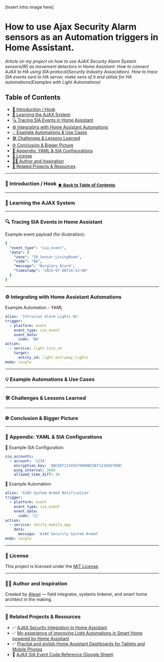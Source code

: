 [Insert intro image here]

# How to use Ajax Security Alarm sensors as an Automation triggers in Home Assistant.
_Article on my project on how to use AJAX Security Alarm System sensors(IR) as movement detectors in Home Assistant. How to connect AJAX to HA using SIA protocol(Security Industry Association). How to trace SIA events sent to HA server, make sens of it and utilize for HA automations(Examples with Light Automations)_

## Table of Contents
- [🚪 Introduction / Hook](https://github.com/AlexeiakaTechnik/Use-Ajax-Security-alarm-sensors-as-a-Automation-Triggers-in-Home-Assistant/blob/main/README.md#-introduction--hook)
- [🧠 Learning the AJAX System](https://github.com/AlexeiakaTechnik/Use-Ajax-Security-alarm-sensors-as-a-Automation-Triggers-in-Home-Assistant/blob/main/README.md#-learning-the-ajax-system)
- [🔍 Tracing SIA Events in Home Assistant](https://github.com/AlexeiakaTechnik/Use-Ajax-Security-alarm-sensors-as-a-Automation-Triggers-in-Home-Assistant/blob/main/README.md#-tracing-sia-events-in-home-assistant)
- [⚙️ Integrating with Home Assistant Automations](https://github.com/AlexeiakaTechnik/Use-Ajax-Security-alarm-sensors-as-a-Automation-Triggers-in-Home-Assistant/blob/main/README.md#%EF%B8%8F-integrating-with-home-assistant-automations)
- [💡 Example Automations & Use Cases](https://github.com/AlexeiakaTechnik/Use-Ajax-Security-alarm-sensors-as-a-Automation-Triggers-in-Home-Assistant/blob/main/README.md#-example-automations--use-cases)
- [🛠️ Challenges & Lessons Learned](https://github.com/AlexeiakaTechnik/Use-Ajax-Security-alarm-sensors-as-a-Automation-Triggers-in-Home-Assistant/blob/main/README.md#%EF%B8%8F-challenges--lessons-learned)
- [🌐 Conclusion & Bigger Picture](https://github.com/AlexeiakaTechnik/Use-Ajax-Security-alarm-sensors-as-a-Automation-Triggers-in-Home-Assistant/blob/main/README.md#-conclusion--bigger-picture)
- [📄 Appendix: YAML & SIA Configurations](https://github.com/AlexeiakaTechnik/Use-Ajax-Security-alarm-sensors-as-a-Automation-Triggers-in-Home-Assistant/blob/main/README.md#-appendix-yaml--sia-configurations)
- [🪪 License](https://github.com/AlexeiakaTechnik/Use-Ajax-Security-alarm-sensors-as-a-Automation-Triggers-in-Home-Assistant/blob/main/README.md#-license)
- [👨‍💻 Author and Inspiration](https://github.com/AlexeiakaTechnik/Use-Ajax-Security-alarm-sensors-as-a-Automation-Triggers-in-Home-Assistant/blob/main/README.md#-author-and-inspiration)
- [🔗 Related Projects & Resources](https://github.com/AlexeiakaTechnik/Use-Ajax-Security-alarm-sensors-as-a-Automation-Triggers-in-Home-Assistant/blob/main/README.md#-related-projects--resources)

---

### 🚪 Introduction / Hook <sub>[⬆️ Back to Table of Contents](#table-of-contents)</sub>

<!-- Write an engaging intro about the closed nature of AJAX systems.  
Briefly recap your prior AJAX project (relay hack) and why this SIA automation was your next step.  
Mention why this method unlocks powerful automations for others. -->

---

### 🧠 Learning the AJAX System

<!-- Describe the SIA Protocol briefly.  
Explain how AJAX uses it to send event notifications.  
Mention key event types: arm/disarm, intrusion, tamper, etc.  
Explain your goal: capture these SIA messages and turn them into Home Assistant automations. -->

---

### 🔍 Tracing SIA Events in Home Assistant

<!-- Explain how to use Developer Tools → Events in HA to monitor SIA events on the Event Bus.  
Document example SIA event payloads you captured, including arm/disarm/intrusion events.  
Map the key fields in the event payload and explain their meaning. -->

Example event payload (for illustration):
```yaml
{
  "event_type": "sia_event",
  "data": {
    "zone": "IR_Sensor_LivingRoom",
    "code": "BA",
    "message": "Burglary Alarm",
    "timestamp": "2025-07-08T14:53:00"
  }
}
```

---

### ⚙️ Integrating with Home Assistant Automations
<!-- Show how to build automations based on captured SIA events. Explain your YAML structure step by step. Include a minimal, clean automation example with clear comments. -->

Example Automation - YAML

```yaml
alias: 'Intrusion Alarm Lights On'
trigger:
  - platform: event
    event_type: sia_event
    event_data:
      code: 'BA'
action:
  - service: light.turn_on
    target:
      entity_id: light.entryway_lights
mode: single
```

---

### 💡 Example Automations & Use Cases
<!-- Share your actual real-life automation use cases with AJAX + Home Assistant. Possible examples: - Auto-lights on intrusion - Notification to phone when alarm armed/disarmed - Mode switching based on alarm state Keep it clean and to the point. --> <!-- Also mention you’ve documented dashboard integrations elsewhere, with links to your dashboard article. -->

---

### 🛠️ Challenges & Lessons Learned
<!-- Document the common problems you faced: - Event noise / duplicate events - Timing issues / latency - Failsafe considerations - How you solved or mitigated them -->

---

### 🌐 Conclusion & Bigger Picture
<!-- Reflect on why this method matters, not only for home users but also in industrial or legacy system integrations. Reinforce your key message: "Sometimes you don’t need official APIs—you just need patience, observation, and smart automation." -->

---

### 📄 Appendix: YAML & SIA Configurations
<!-- Include your full working SIA integration YAML here (with sensitive info redacted). Provide several automation snippets as ready-to-use examples. -->

📄 Example SIA Configuration:

```yaml
sia_accounts:
  - account: '1234'
    encryption_key: 'ABCDEF1234567890ABCDEF1234567890'
    ping_interval: 3600
    allowed_time_diff: 30
```

📄 Example Automation:

```yaml
alias: 'AJAX System Armed Notification'
trigger:
  - platform: event
    event_type: sia_event
    event_data:
      code: 'CL'
action:
  - service: notify.mobile_app
    data:
      message: 'AJAX Security System Armed'
mode: single
```

---

### 🪪 License

This project is licensed under the [MIT License](LICENSE).

---

### 👨‍💻 Author and Inspiration

Created by [Alexei](https://github.com/AlexeiakaTechnik) — field integrator, systems tinkerer, and smart home architect in the making. 

---

### 🔗 Related Projects & Resources

- ✅ [AJAX Security Integration In Home Assistant](https://github.com/AlexeiakaTechnik/AJAX_security-integration-in-Home_Assistant)  
- ✅ [My experience of improving Light Automations in Smart Home powered by Home Assistant](https://github.com/AlexeiakaTechnik/My-experience-of-improving-Light-Automations-in-Home-Assistant)
- ✅ [Practial and stylish Home Assistant Dashboards for Tablets and Mobile Phones](https://github.com/AlexeiakaTechnik/Practial-and-stylish-Home-Assistant-Dashboards-for-Tablets-and-Mobile-Phones)
- 📄 [AJAX SIA Event Code Reference (Google Sheet)](https://docs.google.com/spreadsheets/d/1-N-RZVS8IiwM5zuw2u4gt8Bx_5xo_JOwuagHJgSJxUw/edit#gid=920971512)
